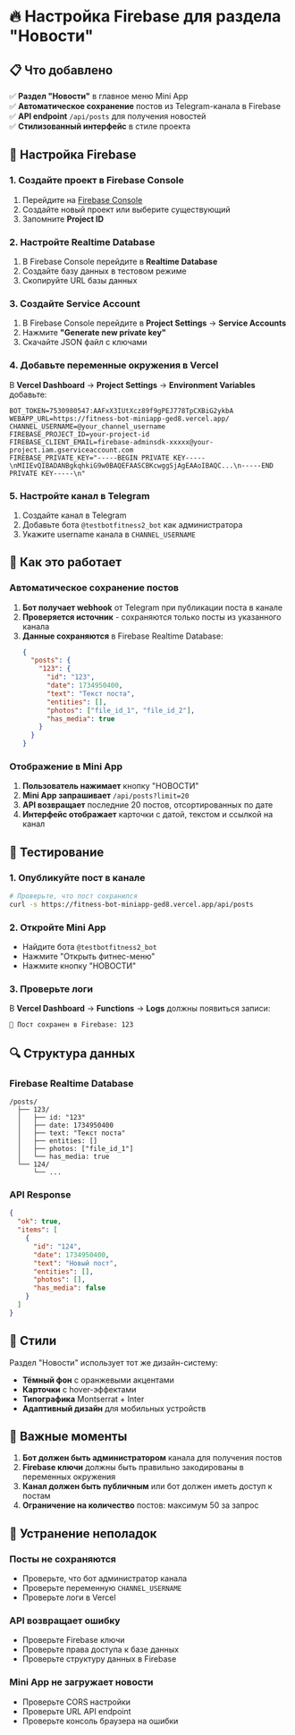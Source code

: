 # 🔥 Настройка Firebase для раздела "Новости"

## 📋 Что добавлено

✅ **Раздел "Новости"** в главное меню Mini App  
✅ **Автоматическое сохранение** постов из Telegram-канала в Firebase  
✅ **API endpoint** `/api/posts` для получения новостей  
✅ **Стилизованный интерфейс** в стиле проекта  

## 🔧 Настройка Firebase

### 1. Создайте проект в Firebase Console

1. Перейдите на [Firebase Console](https://console.firebase.google.com/)
2. Создайте новый проект или выберите существующий
3. Запомните **Project ID**

### 2. Настройте Realtime Database

1. В Firebase Console перейдите в **Realtime Database**
2. Создайте базу данных в тестовом режиме
3. Скопируйте URL базы данных

### 3. Создайте Service Account

1. В Firebase Console перейдите в **Project Settings** → **Service Accounts**
2. Нажмите **"Generate new private key"**
3. Скачайте JSON файл с ключами

### 4. Добавьте переменные окружения в Vercel

В **Vercel Dashboard** → **Project Settings** → **Environment Variables** добавьте:

```
BOT_TOKEN=7530980547:AAFxX3IUtXcz89f9gPEJ778TpCXBiG2ykbA
WEBAPP_URL=https://fitness-bot-miniapp-ged8.vercel.app/
CHANNEL_USERNAME=@your_channel_username
FIREBASE_PROJECT_ID=your-project-id
FIREBASE_CLIENT_EMAIL=firebase-adminsdk-xxxxx@your-project.iam.gserviceaccount.com
FIREBASE_PRIVATE_KEY="-----BEGIN PRIVATE KEY-----\nMIIEvQIBADANBgkqhkiG9w0BAQEFAASCBKcwggSjAgEAAoIBAQC...\n-----END PRIVATE KEY-----\n"
```

### 5. Настройте канал в Telegram

1. Создайте канал в Telegram
2. Добавьте бота `@testbotfitness2_bot` как администратора
3. Укажите username канала в `CHANNEL_USERNAME`

## 🚀 Как это работает

### Автоматическое сохранение постов

1. **Бот получает webhook** от Telegram при публикации поста в канале
2. **Проверяется источник** - сохраняются только посты из указанного канала
3. **Данные сохраняются** в Firebase Realtime Database:
   ```json
   {
     "posts": {
       "123": {
         "id": "123",
         "date": 1734950400,
         "text": "Текст поста",
         "entities": [],
         "photos": ["file_id_1", "file_id_2"],
         "has_media": true
       }
     }
   }
   ```

### Отображение в Mini App

1. **Пользователь нажимает** кнопку "НОВОСТИ"
2. **Mini App запрашивает** `/api/posts?limit=20`
3. **API возвращает** последние 20 постов, отсортированных по дате
4. **Интерфейс отображает** карточки с датой, текстом и ссылкой на канал

## 📱 Тестирование

### 1. Опубликуйте пост в канале
```bash
# Проверьте, что пост сохранился
curl -s https://fitness-bot-miniapp-ged8.vercel.app/api/posts
```

### 2. Откройте Mini App
- Найдите бота `@testbotfitness2_bot`
- Нажмите "Открыть фитнес-меню"
- Нажмите кнопку "НОВОСТИ"

### 3. Проверьте логи
В **Vercel Dashboard** → **Functions** → **Logs** должны появиться записи:
```
📝 Пост сохранен в Firebase: 123
```

## 🔍 Структура данных

### Firebase Realtime Database
```
/posts/
  ├── 123/
  │   ├── id: "123"
  │   ├── date: 1734950400
  │   ├── text: "Текст поста"
  │   ├── entities: []
  │   ├── photos: ["file_id_1"]
  │   └── has_media: true
  └── 124/
      └── ...
```

### API Response
```json
{
  "ok": true,
  "items": [
    {
      "id": "124",
      "date": 1734950400,
      "text": "Новый пост",
      "entities": [],
      "photos": [],
      "has_media": false
    }
  ]
}
```

## 🎨 Стили

Раздел "Новости" использует тот же дизайн-систему:
- **Тёмный фон** с оранжевыми акцентами
- **Карточки** с hover-эффектами
- **Типографика** Montserrat + Inter
- **Адаптивный дизайн** для мобильных устройств

## 🚨 Важные моменты

1. **Бот должен быть администратором** канала для получения постов
2. **Firebase ключи** должны быть правильно закодированы в переменных окружения
3. **Канал должен быть публичным** или бот должен иметь доступ к постам
4. **Ограничение на количество** постов: максимум 50 за запрос

## 🔧 Устранение неполадок

### Посты не сохраняются
- Проверьте, что бот администратор канала
- Проверьте переменную `CHANNEL_USERNAME`
- Проверьте логи в Vercel

### API возвращает ошибку
- Проверьте Firebase ключи
- Проверьте права доступа к базе данных
- Проверьте структуру данных в Firebase

### Mini App не загружает новости
- Проверьте CORS настройки
- Проверьте URL API endpoint
- Проверьте консоль браузера на ошибки
